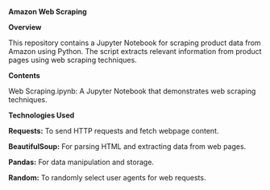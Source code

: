 **Amazon Web Scraping**

**Overview**

This repository contains a Jupyter Notebook for scraping product data from Amazon using Python. The script extracts relevant information from product pages using web scraping techniques.

**Contents**

Web Scraping.ipynb: A Jupyter Notebook that demonstrates web scraping techniques.

**Technologies Used**

**Requests:** To send HTTP requests and fetch webpage content.

**BeautifulSoup:** For parsing HTML and extracting data from web pages.

**Pandas:** For data manipulation and storage.

**Random:** To randomly select user agents for web requests.

